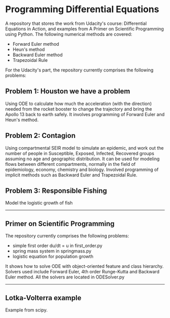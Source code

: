 Programming Differential Equations
==================================

A repository that stores the work from Udacity's course: Differential Equations in Action, and examples from A Primer on Scientific Programming using Python. The following numerical methods are covered:
- Forward Euler method
- Heun's method
- Backward Euler method
- Trapezoidal Rule


For the Udacity's part, the repository currently comprises the following problems:


Problem 1: Houston we have a problem
-----------------------------------
Using ODE to calculate how much the acceleration (with the direction) needed from the rocket booster to change the trajectory and bring the Apollo 13 back to earth safely. It involves programming of Forward Euler and Heun's method.


Problem 2: Contagion
--------------------
Using compartmental SEIR model to simulate an epidemic, and work out the number of people in Susceptible, Exposed, Infected, Recovered groups assuming no age and geographic distribution. It can be used for modeling flows between different compartments, normally in the field of epidemiology, economy, chemistry and biology. Involved programming of implicit methods such as Backward Euler and Trapezoidal Rule. 


Problem 3: Responsible Fishing
------------------------------
Model the logistic growth of fish



------------------------------------------------------------------------------
Primer on Scientific Programming
--------------------------------

The repository currently comprises the following problems:

- simple first order du/dt = u in first_order.py
- spring mass system in springmass.py
- logistic equation for population growth

It shows how to solve ODE with object-oriented feature and class hierarchy.
Solvers used include Forward Euler, 4th order Runge-Kutta and Backward Euler method. All the solvers are located in ODESolver.py

------------------------------------------------------------------------------
Lotka-Volterra example
----------------------
Example from scipy.

